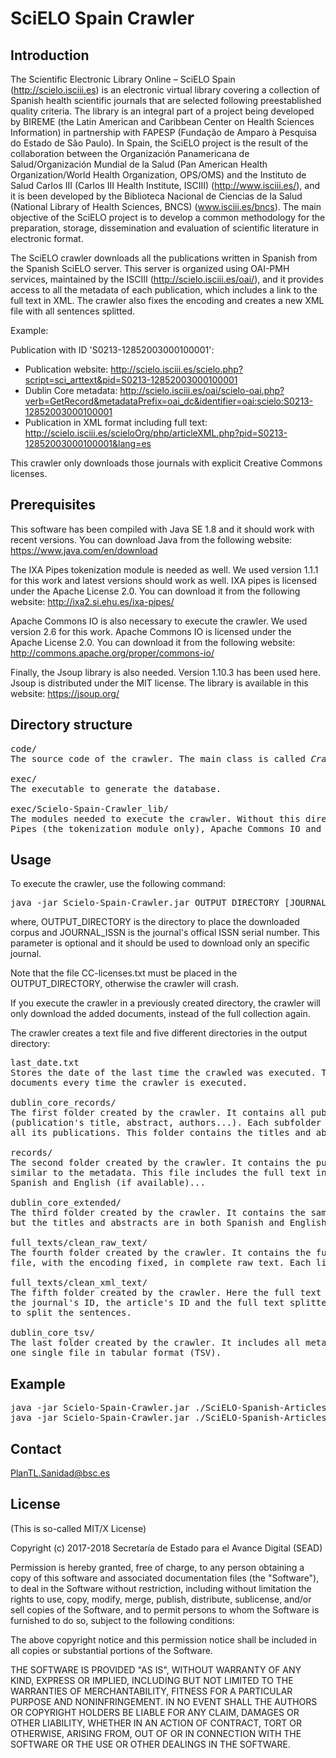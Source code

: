 # SciELO Spain Crawler

## Introduction

The Scientific Electronic Library Online – SciELO Spain (http://scielo.isciii.es) is an electronic virtual library 
covering a collection of Spanish health scientific journals that are selected following preestablished quality criteria.
The library is an integral part of a project being developed by BIREME (the Latin American and Caribbean Center on 
Health Sciences Information) in partnership with FAPESP (Fundação de Amparo à Pesquisa do Estado de São Paulo). 
In Spain, the SciELO project is the result of the collaboration between the Organización Panamericana de Salud/Organización 
Mundial de la Salud (Pan American Health Organization/World Health Organization, OPS/OMS) and the Instituto de Salud 
Carlos III (Carlos III Health Institute, ISCIII) (http://www.isciii.es/), and it is been developed by the Biblioteca 
Nacional de Ciencias de la Salud (National Library of Health Sciences, BNCS) (www.isciii.es/bncs).
The main objective of the SciELO project is to develop a common methodology for the preparation, storage, dissemination and 
evaluation of scientific literature in electronic format. 


The SciELO crawler downloads all the publications written in Spanish from the Spanish SciELO server. This server is organized 
using OAI-PMH services, maintained by the ISCIII (http://scielo.isciii.es/oai/), and it provides access to all the 
metadata of each publication, which includes a link to the full text in XML. The crawler also fixes the encoding and 
creates a new XML file with all sentences splitted.

Example: 

Publication with ID 'S0213-12852003000100001':
- Publication website: http://scielo.isciii.es/scielo.php?script=sci_arttext&pid=S0213-12852003000100001
- Dublin Core metadata: http://scielo.isciii.es/oai/scielo-oai.php?verb=GetRecord&metadataPrefix=oai_dc&identifier=oai:scielo:S0213-12852003000100001
- Publication in XML format including full text: http://scielo.isciii.es/scieloOrg/php/articleXML.php?pid=S0213-12852003000100001&lang=es 

This crawler only downloads those journals with explicit Creative Commons licenses.


## Prerequisites

This software has been compiled with Java SE 1.8 and it should work with recent versions. You can download Java from the following website: https://www.java.com/en/download

The IXA Pipes tokenization module is needed as well. We used version 1.1.1 for this work and latest versions should work as well. 
IXA pipes is licensed under the Apache License 2.0. You can download it from the following website: 
http://ixa2.si.ehu.es/ixa-pipes/

Apache Commons IO is also necessary to execute the crawler. We used version 2.6 for this work. Apache Commons IO is licensed under the Apache License 2.0. You can download it from the following website: http://commons.apache.org/proper/commons-io/

Finally, the Jsoup library is also needed. Version 1.10.3 has been used here. Jsoup is distributed under the MIT license. The library is available in this website: https://jsoup.org/

## Directory structure

<pre>
code/
The source code of the crawler. The main class is called <i>Crawler.java</i>

exec/
The executable to generate the database.

exec/Scielo-Spain-Crawler_lib/
The modules needed to execute the crawler. Without this directory, the crawler will crash. It includes IXA 
Pipes (the tokenization module only), Apache Commons IO and Jsoup.
</pre>


## Usage

To execute the crawler, use the following command:

<pre>java -jar Scielo-Spain-Crawler.jar OUTPUT_DIRECTORY [JOURNAL_ISSN]</pre>

where, OUTPUT_DIRECTORY is the directory to place the downloaded corpus and JOURNAL_ISSN is the journal's offical 
ISSN serial number. This parameter is optional and it should be used to download only an specific journal.

Note that the file CC-licenses.txt must be placed in the OUTPUT_DIRECTORY, otherwise the crawler will crash.

If you execute the crawler in a previously created directory, the crawler will only download the added documents, 
instead of the full collection again.

The crawler creates a text file and five different directories in the output directory:
<pre>
last_date.txt
Stores the date of the last time the crawled was executed. This file is used to control the download of new 
documents every time the crawler is executed.

dublin_core_records/
The first folder created by the crawler. It contains all publications' metadata in Dublin Core format 
(publication's title, abstract, authors...). Each subfolder is named after a journal's ID and it includes 
all its publications. This folder contains the titles and abstracts in Spanish only.

records/
The second folder created by the crawler. It contains the publications' information in XML format, very 
similar to the metadata. This file includes the full text in HTML format, its title and its abstract in 
Spanish and English (if available)...

dublin_core_extended/
The third folder created by the crawler. It contains the same files of the "dublin_core_records" folder, 
but the titles and abstracts are in both Spanish and English.

full_texts/clean_raw_text/
The fourth folder created by the crawler. It contains the full text of the article extracted from the XML 
file, with the encoding fixed, in complete raw text. Each line is a paragraph.

full_texts/clean_xml_text/
The fifth folder created by the crawler. Here the full text is organized in an XML file. Each XML contains 
the journal's ID, the article's ID and the full text splitted in paragraphs and sentences. We used IXA pipes 
to split the sentences.

dublin_core_tsv/
The last folder created by the crawler. It includes all metadata of the "dublin_core_extended" folder in 
one single file in tabular format (TSV).
</pre>


## Example

<pre>
java -jar Scielo-Spain-Crawler.jar ./SciELO-Spanish-Articles
java -jar Scielo-Spain-Crawler.jar ./SciELO-Spanish-Articles 1578-2549
</pre>


## Contact

PlanTL.Sanidad@bsc.es

## License

(This is so-called MIT/X License)

Copyright (c) 2017-2018 Secretaría de Estado para el Avance Digital (SEAD)

Permission is hereby granted, free of charge, to any person obtaining a copy of this software and associated documentation files (the "Software"), to deal in the Software without restriction, including without limitation the rights to use, copy, modify, merge, publish, distribute, sublicense, and/or sell copies of the Software, and to permit persons to whom the Software is furnished to do so, subject to the following conditions:

The above copyright notice and this permission notice shall be included in all copies or substantial portions of the Software.

THE SOFTWARE IS PROVIDED "AS IS", WITHOUT WARRANTY OF ANY KIND, EXPRESS OR IMPLIED, INCLUDING BUT NOT LIMITED TO THE WARRANTIES OF MERCHANTABILITY, FITNESS FOR A PARTICULAR PURPOSE AND NONINFRINGEMENT. IN NO EVENT SHALL THE AUTHORS OR COPYRIGHT HOLDERS BE LIABLE FOR ANY CLAIM, DAMAGES OR OTHER LIABILITY, WHETHER IN AN ACTION OF CONTRACT, TORT OR OTHERWISE, ARISING FROM, OUT OF OR IN CONNECTION WITH THE SOFTWARE OR THE USE OR OTHER DEALINGS IN THE SOFTWARE.
